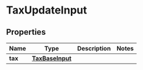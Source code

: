 

# TaxUpdateInput


## Properties

| Name | Type | Description | Notes |
|------------ | ------------- | ------------- | -------------|
|**tax** | [**TaxBaseInput**](TaxBaseInput.md) |  |  |




